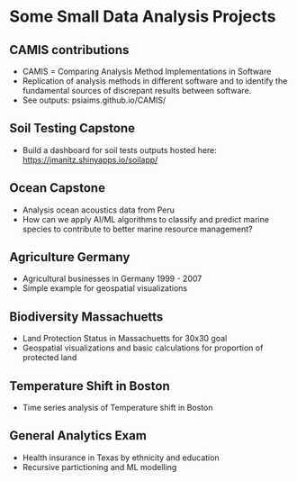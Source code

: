 # Some Small Data Analysis Projects 

## CAMIS contributions

* CAMIS = Comparing Analysis Method Implementations in Software
* Replication of analysis methods in different software and to identify the fundamental sources of discrepant results between software.
* See outputs: psiaims.github.io/CAMIS/

## Soil Testing Capstone

* Build a dashboard for soil tests outputs hosted here: https://jmanitz.shinyapps.io/soilapp/

## Ocean Capstone

* Analysis ocean acoustics data from Peru
* How can we apply AI/ML algorithms to classify and predict marine species to contribute to better marine resource management?
  
## Agriculture Germany

* Agricultural businesses in Germany 1999 - 2007
* Simple example for geospatial visualizations

## Biodiversity Massachuetts

* Land Protection Status in Massachuetts for 30x30 goal
* Geospatial visualizations and basic calculations for proportion of protected land
  
## Temperature Shift in Boston

* Time series analysis of Temperature shift in Boston

## General Analytics Exam

* Health insurance in Texas by ethnicity and education
* Recursive partictioning and ML modelling
